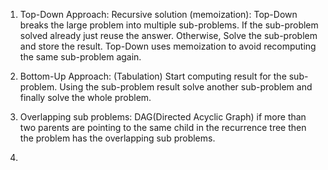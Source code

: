 1. Top-Down Approach: Recursive solution (memoization):
   Top-Down breaks the large problem into multiple sub-problems. If the sub-problem solved already just reuse the
   answer. Otherwise, Solve the sub-problem and store the result. Top-Down uses memoization to avoid recomputing the
   same sub-problem again.

2. Bottom-Up Approach: (Tabulation)
   Start computing result for the sub-problem. Using the sub-problem result solve another sub-problem and finally solve
   the whole problem.

3. Overlapping sub problems: DAG(Directed Acyclic Graph) if more than two parents are pointing to the same child in the
   recurrence tree then the problem has the overlapping sub problems.
4. 